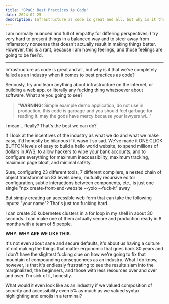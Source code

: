 ```yaml
---
title: "BPaC: Best Practices As Code"
date: 2024-02-25
description: Infrastructure as code is great and all, but why is it that we've completely failed as an industry when it comes to best practices as code?
---
```


I am normally nuanced and full of empathy for differing perspectives; I try very hard to present things in a balanced way and to steer away from inflamatory nonsense that doesn't actually result in making things better.
However, this is a rant, because I am having feelings, and those feelings are going to be feel'd.

---

Infrastructure as code is great and all, but why is it that we've completely failed as an industry when it comes to best practices as code?

Seriously, try and learn anything about infrastructure on the internet, or building a web app, or literally any fucking thing whatsoever about software. What are you going to see?

> "**WARNING:** Simple example demo application, do not use in production, this code is garbage and you should feel garbage for reading it. may the gods have mercy because your lawyers wi..."

I mean... Really? That's the best we can do?

If I look at the incentives of the industry as what we do and what we make easy, it'd honestly be hilarious if it wasn't so sad.
We've made it ONE CLICK BUTTON levels of easy to build a hello world website, to spend millions of dollars in AWS, to allow hackers to wipe your bank accounts, and to configure everything for maximum inaccessibility, maximum tracking, maximum page bloat, and minimal safety.

Sure, configuring 23 different tools, 7 different compilers, a nested chain of object transformation 83 levels deep, mutually recursive editor configuration, subtle interactions between components, etc., is just one single "npx create-front-end-website --yolo --fuck-it" away

But simply creating an accessible web form that can take the following inputs: "your name"?
That's just too fucking hard.

I can create 30 kubernetes clusters in a for loop in my shell in about 30 seconds.
I can make one of them actually secure and production ready in 8 months with a team of 5 people.

**WHY. WHY ARE WE LIKE THIS.**

It's not even about sane and secure defaults, it's about us having a culture of not making the things that matter ergonomic that goes back 80 years and I don't have the slightest fucking clue on how we're going to fix that mountain of compounding consequences as an industry.
What I do know, however, is that it's endlessly frustrating to see the results slam into the marginalized, the beginners, and those with less resources over and over and over.
I'm sick of it, honestly.

What would it even look like as an industry if we valued composition of security and accessibility even 5% as much as we valued syntax highlighting and emojis in a terminal?
